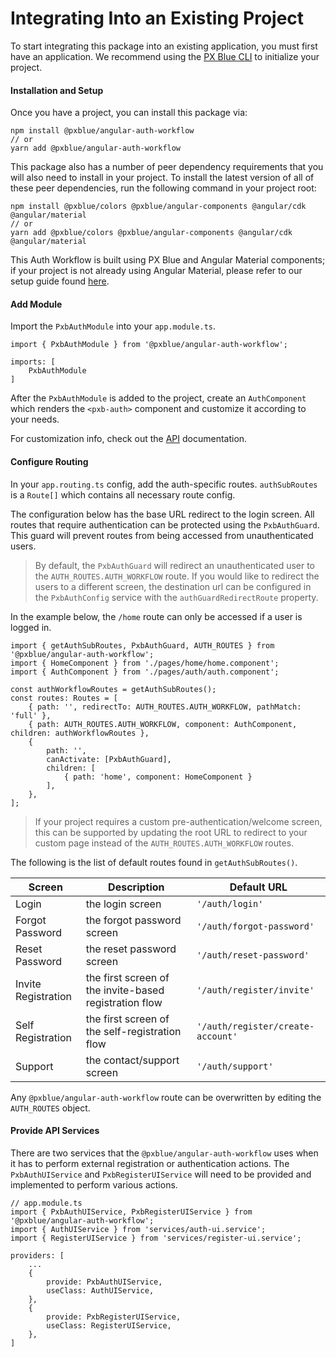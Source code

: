 # Integrating Into an Existing Project

To start integrating this package into an existing application, you must first have an application. We recommend using the [PX Blue CLI](https://www.npmjs.com/package/@pxblue/cli) to initialize your project. 

#### Installation and Setup

Once you have a project, you can install this package via:
```shell
npm install @pxblue/angular-auth-workflow
// or
yarn add @pxblue/angular-auth-workflow
```

This package also has a number of peer dependency requirements that you will also need to install in your project. To install the latest version of all of these peer dependencies, run the following command in your project root:
```
npm install @pxblue/colors @pxblue/angular-components @angular/cdk @angular/material 
// or
yarn add @pxblue/colors @pxblue/angular-components @angular/cdk @angular/material
```

This Auth Workflow is built using PX Blue and Angular Material components; if your project is not already using Angular Material, please refer to our setup guide found [here](https://pxblue.github.io/development/frameworks-web/angular). 


#### Add Module

Import the `PxbAuthModule` into your `app.module.ts`.

```
import { PxbAuthModule } from '@pxblue/angular-auth-workflow';

imports: [
    PxbAuthModule
]
```

After the `PxbAuthModule` is added to the project, create an `AuthComponent` which renders the `<pxb-auth>` component and customize it according to your needs.

For customization info, check out the [API]() documentation.


#### Configure Routing
In your `app.routing.ts` config, add the auth-specific routes. `authSubRoutes` is a `Route[]` which contains all necessary route config.

The configuration below has the base URL redirect to the login screen. 
All routes that require authentication can be protected using the `PxbAuthGuard`.  This guard will prevent routes from being accessed from unauthenticated users.  

> By default, the `PxbAuthGuard` will redirect an unauthenticated user to the `AUTH_ROUTES.AUTH_WORKFLOW` route. If you would like to redirect the users to a different screen, the destination url can be configured in the `PxbAuthConfig` service with the `authGuardRedirectRoute` property.

In the example below, the `/home` route can only be accessed if a user is logged in.

```
import { getAuthSubRoutes, PxbAuthGuard, AUTH_ROUTES } from '@pxblue/angular-auth-workflow';
import { HomeComponent } from './pages/home/home.component';
import { AuthComponent } from './pages/auth/auth.component';

const authWorkflowRoutes = getAuthSubRoutes();
const routes: Routes = [
    { path: '', redirectTo: AUTH_ROUTES.AUTH_WORKFLOW, pathMatch: 'full' },
    { path: AUTH_ROUTES.AUTH_WORKFLOW, component: AuthComponent, children: authWorkflowRoutes },
    {
        path: '',
        canActivate: [PxbAuthGuard],
        children: [
            { path: 'home', component: HomeComponent }
        ],
    },
];
```

> If your project requires a custom pre-authentication/welcome screen, this can be supported by updating the root URL to redirect to your custom page instead of the `AUTH_ROUTES.AUTH_WORKFLOW` routes. 



The following is the list of default routes found in `getAuthSubRoutes()`.  

| Screen              | Description                                            | Default URL                       | 
| ------------------- | ------------------------------------------------------ | --------------------------------- | 
| Login               | the login screen                                       | `'/auth/login'`                   |
| Forgot Password     | the forgot password screen                             | `'/auth/forgot-password'`         | 
| Reset Password      | the reset password screen                              | `'/auth/reset-password'`          |
| Invite Registration | the first screen of the invite-based registration flow | `'/auth/register/invite'`         | 
| Self Registration   | the first screen of the self-registration flow         | `'/auth/register/create-account'` |
| Support             | the contact/support screen                             | `'/auth/support'`                 |

Any `@pxblue/angular-auth-workflow` route can be overwritten by editing the `AUTH_ROUTES` object. 

#### Provide API Services

There are two services that the `@pxblue/angular-auth-workflow` uses when it has to perform external registration or authentication actions.
The `PxbAuthUIService` and `PxbRegisterUIService` will need to be provided and implemented to perform various actions.

```
// app.module.ts
import { PxbAuthUIService, PxbRegisterUIService } from '@pxblue/angular-auth-workflow';
import { AuthUIService } from 'services/auth-ui.service';
import { RegisterUIService } from 'services/register-ui.service';

providers: [
    ...
    {
        provide: PxbAuthUIService,
        useClass: AuthUIService,
    },
    {
        provide: PxbRegisterUIService,
        useClass: RegisterUIService,
    },
]
```
